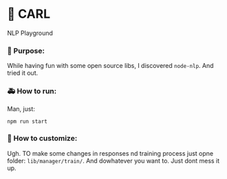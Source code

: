 # :robot: CARL 
NLP Playground
### :pencil: Purpose:
While having fun with some open source libs, I discovered `node-nlp`. And tried it out.
### :ambulance: How to run:
Man, just:
```
npm run start
```
### :construction_worker: How to customize:
Ugh. TO make some changes in responses nd training process just opne folder: `lib/manager/train/`.
And dowhatever you want to. Just dont mess it up.
